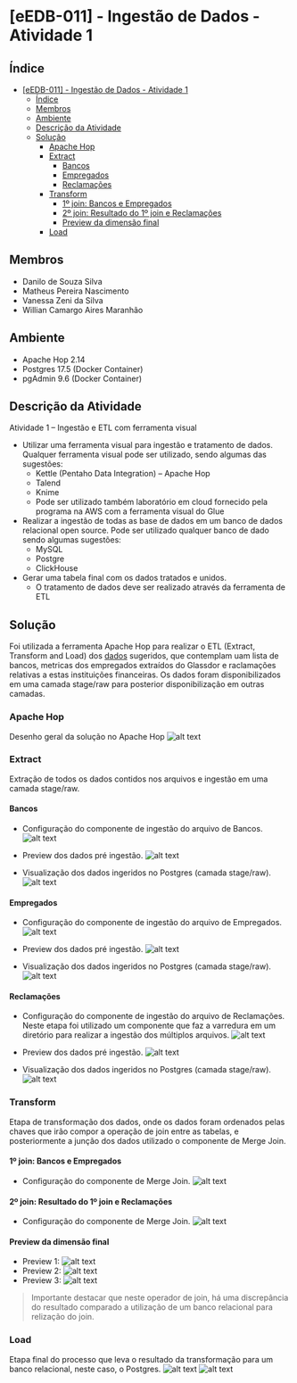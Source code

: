 # [eEDB-011] - Ingestão de Dados - Atividade 1

## Índice
- [\[eEDB-011\] - Ingestão de Dados - Atividade 1](#eedb-011---ingestão-de-dados---atividade-1)
  - [Índice](#índice)
  - [Membros](#membros)
  - [Ambiente](#ambiente)
  - [Descrição da Atividade](#descrição-da-atividade)
  - [Solução](#solução)
    - [Apache Hop](#apache-hop)
    - [Extract](#extract)
      - [Bancos](#bancos)
      - [Empregados](#empregados)
      - [Reclamações](#reclamações)
    - [Transform](#transform)
      - [1º join: Bancos e Empregados](#1º-join-bancos-e-empregados)
      - [2º join: Resultado do 1º join e Reclamações](#2º-join-resultado-do-1º-join-e-reclamações)
      - [Preview da dimensão final](#preview-da-dimensão-final)
    - [Load](#load)

## Membros
- Danilo de Souza Silva
- Matheus Pereira Nascimento
- Vanessa Zeni da Silva
- Willian Camargo Aires Maranhão

## Ambiente
- Apache Hop 2.14
- Postgres 17.5 (Docker Container)
- pgAdmin 9.6 (Docker Container)

## Descrição da Atividade
Atividade 1 – Ingestão e ETL com ferramenta visual
- Utilizar uma ferramenta visual para ingestão e tratamento de dados. Qualquer ferramenta visual pode ser utilizado, sendo algumas das sugestões:
  - Kettle (Pentaho Data Integration) – Apache Hop
  - Talend
  - Knime
  - Pode ser utilizado também laboratório em cloud fornecido pela programa na AWS com a ferramenta visual do Glue
- Realizar a ingestão de todas as base de dados em um banco de dados relacional open source. Pode ser utilizado qualquer banco de dado sendo algumas sugestões:
  - MySQL
  - Postgre
  - ClickHouse
- Gerar uma tabela final com os dados tratados e unidos.
  - O tratamento de dados deve ser realizado através da ferramenta de ETL

## Solução
Foi utilizada a ferramenta Apache Hop para realizar o ETL (Extract, Transform and Load) dos [dados](https://github.com/eEDB-Grupo-5/data_ingestion_1/tree/main/data) sugeridos, que contemplam uam lista de bancos, metricas dos empregados extraídos do Glassdor e raclamações relativas a estas instituições financeiras. Os dados foram disponibilizados em uma camada stage/raw para posterior disponibilização em outras camadas.

### Apache Hop
Desenho geral da solução no Apache Hop
![alt text](./assets/hop_diagram.png "Apache Hop")

### Extract
Extração de todos os dados contidos nos arquivos e ingestão em uma camada stage/raw.

#### Bancos
- Configuração do componente de ingestão do arquivo de Bancos.
![alt text](./assets/hop_bancos.png)

- Preview dos dados pré ingestão.
![alt text](./assets/hop_bancos_preview.png)

- Visualização dos dados ingeridos no Postgres (camada stage/raw).
![alt text](./assets/postgres_bancos.png)

#### Empregados
- Configuração do componente de ingestão do arquivo de Empregados.
![alt text](./assets/hop_empregados.png)

- Preview dos dados pré ingestão.
![alt text](./assets/hop_empregados_preview.png)

- Visualização dos dados ingeridos no Postgres (camada stage/raw).
![alt text](./assets/postgres_empregados.png)

#### Reclamações
- Configuração do componente de ingestão do arquivo de Reclamações. Neste etapa foi utilizado um componente que faz a varredura em um diretório para realizar a ingestão dos múltiplos arquivos.
![alt text](./assets/hop_reclamacoes.png)

- Preview dos dados pré ingestão.
![alt text](./assets/hop_reclamacoes_preview.png)

- Visualização dos dados ingeridos no Postgres (camada stage/raw).
![alt text](./assets/postgres_reclamacoes.png)

### Transform
Etapa de transformação dos dados, onde os dados foram ordenados pelas chaves que irão compor a operação de join entre as tabelas, e posteriormente a junção dos dados utilizado o componente de Merge Join.

#### 1º join: Bancos e Empregados
- Configuração do componente de Merge Join.
![alt text](hop_join_bancos_empregados.png)

#### 2º join: Resultado do 1º join e Reclamações
- Configuração do componente de Merge Join.
![alt text](hop_join_join1_reclamacoes.png)

#### Preview da dimensão final
- Preview 1:
![alt text](hop_final_join_preview_1.png)
- Preview 2:
![alt text](hop_final_join_preview_2.png)
- Preview 3:
![alt text](hop_final_join_preview_3.png)

> Importante destacar que neste operador de join, há uma discrepância do resultado comparado a utilização de um banco relacional para relização do join.

### Load
Etapa final do processo que leva o resultado da transformação para um banco relacional, neste caso, o Postgres.
![alt text](postgres_dim_bancos_1.png)
![alt text](postgres_dim_bancos_2.png)
